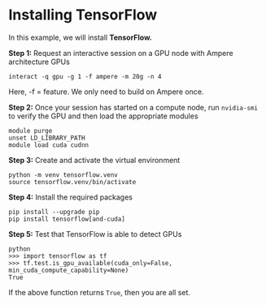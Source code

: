 # Installing TensorFlow

In this example, we will install **TensorFlow.**&#x20;

**Step 1:** Request an interactive session on a GPU node with Ampere architecture GPUs

```
interact -q gpu -g 1 -f ampere -m 20g -n 4
```

Here, -f = feature. We only need to build on Ampere once.&#x20;

**Step 2:** Once your session has started on a compute node, run `nvidia-smi` to verify the GPU and then load the appropriate modules&#x20;

```
module purge
unset LD_LIBRARY_PATH
module load cuda cudnn
```

**Step 3:** Create and activate the virtual environment

```
python -m venv tensorflow.venv
source tensorflow.venv/bin/activate
```

**Step 4:** Install the required packages

```
pip install --upgrade pip
pip install tensorflow[and-cuda]
```

**Step 5:** Test that TensorFlow is able to detect GPUs&#x20;

```
python
>>> import tensorflow as tf
>>> tf.test.is_gpu_available(cuda_only=False, min_cuda_compute_capability=None)
True
```

If the above function returns `True`, then you are all set.&#x20;

